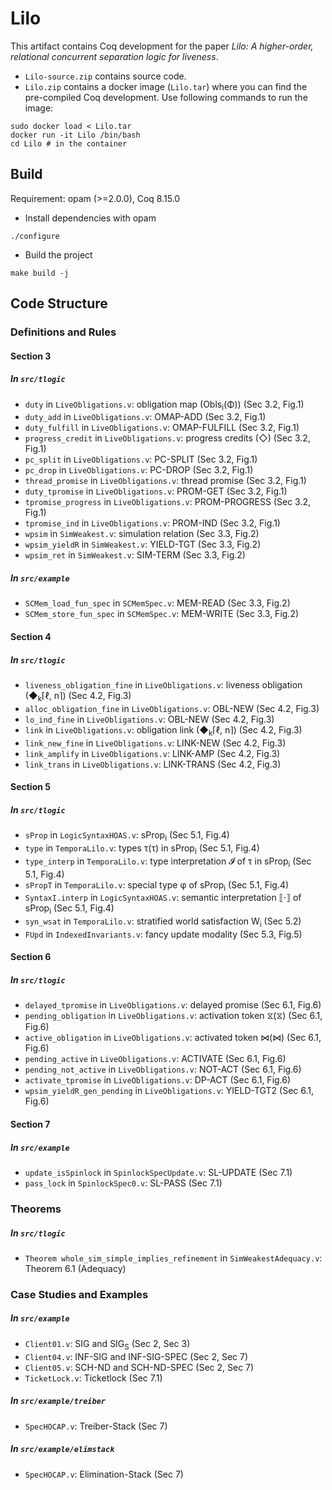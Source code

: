# Lilo
This artifact contains Coq development for the paper *Lilo: A higher-order, relational concurrent separation logic for liveness*.
- `Lilo-source.zip` contains source code.
- `Lilo.zip` contains a docker image (`Lilo.tar`) where you can find the pre-compiled Coq development.
Use following commands to run the image:
```
sudo docker load < Lilo.tar
docker run -it Lilo /bin/bash
cd Lilo # in the container
```

## Build
Requirement: opam (>=2.0.0), Coq 8.15.0
- Install dependencies with opam
```
./configure
```
- Build the project
```
make build -j
```

## Code Structure
### Definitions and Rules
#### Section 3
##### In `src/tlogic`
- `duty` in `LiveObligations.v`: obligation map (Obls<sub>i</sub>(Φ)) (Sec 3.2, Fig.1)
- `duty_add` in `LiveObligations.v`: OMAP-ADD (Sec 3.2, Fig.1)
- `duty_fulfill` in `LiveObligations.v`: OMAP-FULFILL (Sec 3.2, Fig.1)
- `progress_credit` in `LiveObligations.v`: progress credits (◇) (Sec 3.2, Fig.1)
- `pc_split` in `LiveObligations.v`: PC-SPLIT (Sec 3.2, Fig.1)
- `pc_drop` in `LiveObligations.v`: PC-DROP (Sec 3.2, Fig.1)
- `thread_promise` in `LiveObligations.v`: thread promise (Sec 3.2, Fig.1)
- `duty_tpromise` in `LiveObligations.v`: PROM-GET (Sec 3.2, Fig.1)
- `tpromise_progress` in `LiveObligations.v`: PROM-PROGRESS (Sec 3.2, Fig.1)
- `tpromise_ind` in `LiveObligations.v`: PROM-IND (Sec 3.2, Fig.1)
- `wpsim` in `SimWeakest.v`: simulation relation (Sec 3.3, Fig.2)
- `wpsim_yieldR` in `SimWeakest.v`: YIELD-TGT (Sec 3.3, Fig.2)
- `wpsim_ret` in `SimWeakest.v`: SIM-TERM (Sec 3.3, Fig.2)
##### In `src/example`
- `SCMem_load_fun_spec` in `SCMemSpec.v`: MEM-READ (Sec 3.3, Fig.2)
- `SCMem_store_fun_spec` in `SCMemSpec.v`: MEM-WRITE (Sec 3.3, Fig.2)


#### Section 4
##### In `src/tlogic`
- `liveness_obligation_fine` in `LiveObligations.v`: liveness obligation (◆<sub>k</sub>⌈ℓ, n⌉) (Sec 4.2, Fig.3)
- `alloc_obligation_fine` in `LiveObligations.v`: OBL-NEW (Sec 4.2, Fig.3)
- `lo_ind_fine` in `LiveObligations.v`: OBL-NEW (Sec 4.2, Fig.3)
- `link` in `LiveObligations.v`: obligation link (◆<sub>k</sub>⌈ℓ, n⌉) (Sec 4.2, Fig.3)
- `link_new_fine` in `LiveObligations.v`: LINK-NEW (Sec 4.2, Fig.3)
- `link_amplify` in `LiveObligations.v`: LINK-AMP (Sec 4.2, Fig.3)
- `link_trans` in `LiveObligations.v`: LINK-TRANS (Sec 4.2, Fig.3)

#### Section 5
##### In `src/tlogic`
- `sProp` in `LogicSyntaxHOAS.v`: sProp<sub>i</sub> (Sec 5.1, Fig.4)
- `type` in `TemporaLilo.v`: types &#964;(τ) in sProp<sub>i</sub> (Sec 5.1, Fig.4)
- `type_interp` in `TemporaLilo.v`: type interpretation 𝓘 of τ in sProp<sub>i</sub> (Sec 5.1, Fig.4)
- `sPropT` in `TemporaLilo.v`: special type φ of sProp<sub>i</sub> (Sec 5.1, Fig.4)
- `SyntaxI.interp` in `LogicSyntaxHOAS.v`: semantic interpretation ⟦⋅⟧ of sProp<sub>i</sub> (Sec 5.1, Fig.4)
- `syn_wsat` in `TemporaLilo.v`: stratified world satisfaction W<sub>i</sub> (Sec 5.2)
- `FUpd` in `IndexedInvariants.v`: fancy update modality (Sec 5.3, Fig.5)

#### Section 6
##### In `src/tlogic`
- `delayed_tpromise` in `LiveObligations.v`: delayed promise (Sec 6.1, Fig.6)
- `pending_obligation` in `LiveObligations.v`: activation token &#10710;(⧖) (Sec 6.1, Fig.6)
- `active_obligation` in `LiveObligations.v`: activated token &#8904;(⋈) (Sec 6.1, Fig.6)
- `pending_active` in `LiveObligations.v`: ACTIVATE (Sec 6.1, Fig.6)
- `pending_not_active` in `LiveObligations.v`: NOT-ACT (Sec 6.1, Fig.6)
- `activate_tpromise` in `LiveObligations.v`: DP-ACT (Sec 6.1, Fig.6)
- `wpsim_yieldR_gen_pending` in `LiveObligations.v`: YIELD-TGT2 (Sec 6.1, Fig.6)

#### Section 7
##### In `src/example`
- `update_isSpinlock` in `SpinlockSpecUpdate.v`: SL-UPDATE (Sec 7.1)
- `pass_lock` in `SpinlockSpec0.v`: SL-PASS (Sec 7.1)
  
### Theorems
##### In `src/tlogic`
- `Theorem whole_sim_simple_implies_refinement` in `SimWeakestAdequacy.v`: Theorem 6.1 (Adequacy)

### Case Studies and Examples
##### In `src/example`
- `Client01.v`: SIG and SIG<sub>S</sub> (Sec 2, Sec 3)
- `Client04.v`: INF-SIG and INF-SIG-SPEC (Sec 2, Sec 7)
- `Client05.v`: SCH-ND and SCH-ND-SPEC (Sec 2, Sec 7)
- `TicketLock.v`: Ticketlock (Sec 7.1)
##### In `src/example/treiber`
- `SpecHOCAP.v`: Treiber-Stack (Sec 7)
##### In `src/example/elimstack`
- `SpecHOCAP.v`: Elimination-Stack (Sec 7)
